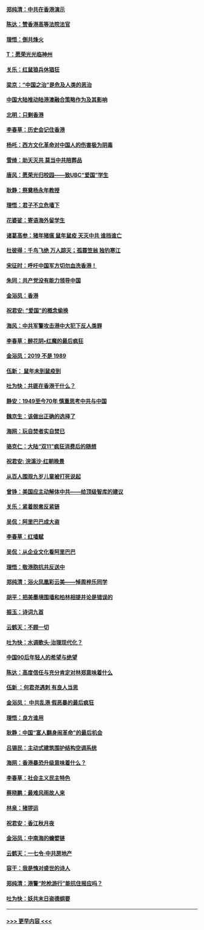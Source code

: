 #### [郑纯清：中共在香港演示](../pages/nsc993/n11670539.md?t=11211501) 
#### [陈达：赞香港高等法院法官](../pages/nsc993/n11669542.md?t=11211501) 
#### [理悟：倒共烽火](../pages/nsc993/n11668844.md?t=11211501) 
#### [T：愿荣光光临神州](../pages/nsc993/n11668421.md?t=11211501) 
#### [关乐：红鼠狼兵休猖狂](../pages/nsc993/n11668378.md?t=11211501) 
#### [梁京：“中国之治”是危及人类的恶治](../pages/nsc993/n11668328.md?t=11211501) 
#### [中国大陆推动陆港澳融合策略作为及其影响](../pages/nsc993/n11668157.md?t=11211501) 
#### [北明：只剩香港](../pages/nsc993/n11668002.md?t=11211501) 
#### [李春草：历史会记住香港](../pages/nsc993/n11667927.md?t=11211501) 
#### [杨吒：西方文化革命对中国人的伤害极为阴毒](../pages/nsc993/n11664521.md?t=11211501) 
#### [雪绮：助天灭共 莫当中共陪葬品](../pages/nsc993/n11662650.md?t=11211501) 
#### [唐风：愿荣光归校园——致UBC“爱国”学生](../pages/nsc993/n11662194.md?t=11211501) 
#### [耿静：祭奠杨永年教授](../pages/nsc993/n11662514.md?t=11211501) 
#### [理悟：君子不立危墙下](../pages/nsc993/n11662172.md?t=11211501) 
#### [花婆娑：寄语海外留学生](../pages/nsc993/n11662121.md?t=11211501) 
#### [诸葛高参：猪年猪瘟 鼠年鼠疫 天灭中共 谁挡谁亡](../pages/nsc993/n11661980.md?t=11211501) 
#### [杜彼得：千鸟飞绝 万人踪灭；孤蓑笠翁 独钓寒江](../pages/nsc993/n11661170.md?t=11211501) 
#### [宋征时：呼吁中国军方切勿血洗香港！](../pages/nsc993/n11415318.md?t=11211501) 
#### [朱同：共产党没有能力领导中国](../pages/nsc993/n11660421.md?t=11211501) 
#### [金浴凤：香港](../pages/nsc993/n11660419.md?t=11211501) 
#### [祝君安: “爱国”的概念偷换](../pages/nsc993/n11659706.md?t=11211501) 
#### [海风：中共军警攻击港中大犯下反人类罪](../pages/nsc993/n11659632.md?t=11211501) 
#### [李春草：醉花阴•红魔的最后疯狂](../pages/nsc993/n11659287.md?t=11211501) 
#### [金浴凤：2019 不是 1989](../pages/nsc993/n11657663.md?t=11211501) 
#### [伍新： 鼠年未到鼠疫到](../pages/nsc993/n11655098.md?t=11211501) 
#### [吐为快：共匪在香港干什么？](../pages/nsc993/n11654891.md?t=11211501) 
#### [静安：1949至今70年 慎重思考中共与中国](../pages/nsc993/n11651244.md?t=11211501) 
#### [魏京生：该做出正确的选择了](../pages/nsc993/n11653084.md?t=11211501) 
#### [海网：玩自焚者实自焚已](../pages/nsc993/n11652423.md?t=11211501) 
#### [骆克仁：大陆“双11”疯狂消费后的随想](../pages/nsc993/n11652305.md?t=11211501) 
#### [祝君安: 浣溪沙·红朝晚景](../pages/nsc993/n11652258.md?t=11211501) 
#### [从百人围观九岁儿童被打死说起](../pages/nsc993/n11651030.md?t=11211501) 
#### [曾铮：美国应主动解体中共——给顶级智库的建议](../pages/nsc993/n11649888.md?t=11211501) 
#### [关乐：紧着脱套反紧链](../pages/nsc993/n11649069.md?t=11211501) 
#### [吴侃：阿里巴巴成大盗](../pages/nsc993/n11645523.md?t=11211501) 
#### [李春草：红墙赋](../pages/nsc993/n11646389.md?t=11211501) 
#### [吴侃：从企业文化看阿里巴巴](../pages/nsc993/n11645476.md?t=11211501) 
#### [理悟：敬港胞抗共反送中](../pages/nsc993/n11645466.md?t=11211501) 
#### [郑纯清：浴火凤凰彩云美——悼周梓乐同学](../pages/nsc993/n11645155.md?t=11211501) 
#### [胡平：把美墨境围墙和柏林相提并论是错误的](../pages/nsc993/n11645134.md?t=11211501) 
#### [振玉：诗词九首](../pages/nsc993/n11644081.md?t=11211501) 
#### [云鹤天：不顾一切](../pages/nsc993/n11643508.md?t=11211501) 
#### [吐为快：水调歌头·治理现代化？](../pages/nsc993/n11643485.md?t=11211501) 
#### [中国90后年轻人的希望与绝望](../pages/nsc993/n11642317.md?t=11211501) 
#### [陈达：高度信任与充分肯定对林郑意味着什么](../pages/nsc993/n11641441.md?t=11211501) 
#### [伍新 ：何君尧遇刺 有良人当思](../pages/nsc993/n11641503.md?t=11211501) 
#### [金浴凤： 中共乱港  假恶暴的最后疯狂](../pages/nsc993/n11641495.md?t=11211501) 
#### [理悟：良方谁用](../pages/nsc993/n11641463.md?t=11211501) 
#### [耿静：中国“富人翻身闹革命”的最后机会](../pages/nsc993/n11640655.md?t=11211501) 
#### [吕锡民：主动式建筑围护结构空调系统](../pages/nsc993/n11640168.md?t=11211501) 
#### [海网：香港暴恐升级意味着什么？](../pages/nsc993/n11635904.md?t=11211501) 
#### [李春草：社会主义民主特色](../pages/nsc993/n11634657.md?t=11211501) 
#### [蔡晓鹏：最难风雨故人来](../pages/nsc993/n11633145.md?t=11211501) 
#### [林泉：猪猡运](../pages/nsc993/n11631469.md?t=11211501) 
#### [祝君安：香江秋月夜](../pages/nsc993/n11631440.md?t=11211501) 
#### [金浴凤：中南海的蟾嬖链](../pages/nsc993/n11631290.md?t=11211501) 
#### [云鹤天：一七令·中共房地产](../pages/nsc993/n11630084.md?t=11211501) 
#### [容干：我是愧对盛世的诗人](../pages/nsc993/n11630059.md?t=11211501) 
#### [郑纯清：港警“陀枪游行”能抗住报应吗？](../pages/nsc993/n11629999.md?t=11211501) 
#### [吐为快：妖共末日盗德纲要](../pages/nsc993/n11628610.md?t=11211501) 

----
#### [ >>> 更早内容 <<< ](../indexes/nsc993-earlier.md)
